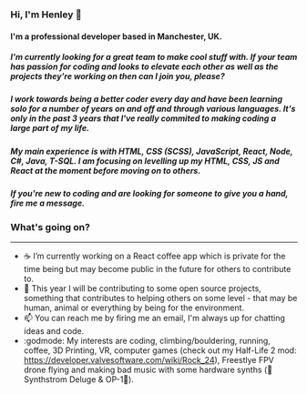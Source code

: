 ### Hi, I'm Henley 👋

#### I'm a professional developer based in Manchester, UK.

##### I'm currently looking for a great team to make cool stuff with. If your team has passion for coding and looks to elevate each other as well as the projects they're working on then can I join you, please?

##### I work towards being a better coder every day and have been learning solo for a number of years on and off and through various languages. It's only in the past 3 years that I've really commited to making coding a large part of my life.

##### My main experience is with HTML, CSS (SCSS), JavaScript, React, Node, C#, Java, T-SQL. I am focusing on levelling up my HTML, CSS, JS and React at the moment before moving on to others.

##### If you're new to coding and are looking for someone to give you a hand, fire me a message.

### What's going on?
---
-  :coffee: I’m currently working on a React coffee app which is private for the time being but may become public in the future for others to contribute to.
- 👯 This year I will be contributing to some open source projects, something that contributes to helping others on some level - that may be human, animal or everything by being for the environment.
- 📫 You can reach me by firing me an email, I'm always up for chatting ideas and code.
- :godmode: My interests are coding, climbing/bouldering, running, coffee, 3D Printing, VR, computer games (check out my Half-Life 2 mod: https://developer.valvesoftware.com/wiki/Rock_24), Freestlye FPV drone flying and making bad music with some hardware synths 
(:orange_heart:Synthstrom Deluge & OP-1:musical_keyboard:). 

<!--
**henleyb/henleyb** is a ✨ _special_ ✨ repository because its `README.md` (this file) appears on your GitHub profile.

Here are some ideas to get you started:

- 🔭 I’m currently working on ...
- 🌱 I’m currently learning ...
- 👯 I’m looking to collaborate on ...
- 🤔 I’m looking for help with ...
- 💬 Ask me about ...
- 📫 How to reach me: ...
- 😄 Pronouns: ...
- ⚡ Fun fact: ...
-->
